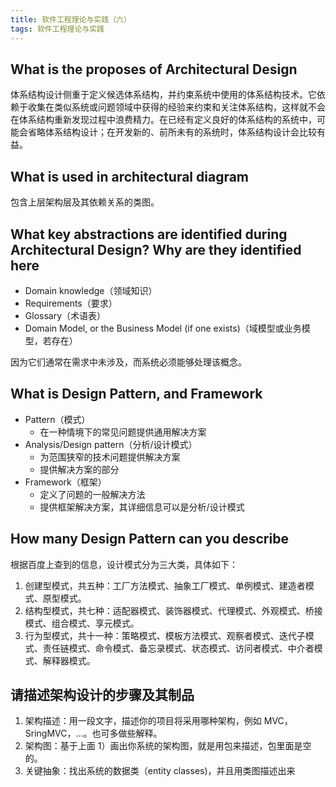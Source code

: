 ```yaml
---
title: 软件工程理论与实践（六）
tags: 软件工程理论与实践
---
```


## What is the proposes of Architectural Design

体系结构设计侧重于定义候选体系结构，并约束系统中使用的体系结构技术。它依赖于收集在类似系统或问题领域中获得的经验来约束和关注体系结构，这样就不会在体系结构重新发现过程中浪费精力。在已经有定义良好的体系结构的系统中，可能会省略体系结构设计；在开发新的、前所未有的系统时，体系结构设计会比较有益。

## What is used in architectural diagram

包含上层架构层及其依赖关系的类图。

## What key abstractions are identified during Architectural Design? Why are they identified here

- Domain knowledge（领域知识）
- Requirements（要求）
- Glossary（术语表）
- Domain Model, or the Business Model (if one exists)（域模型或业务模型，若存在）

因为它们通常在需求中未涉及，而系统必须能够处理该概念。

## What is Design Pattern, and Framework

- Pattern（模式）
  - 在一种情境下的常见问题提供通用解决方案
- Analysis/Design pattern（分析/设计模式）
  - 为范围狭窄的技术问题提供解决方案
  - 提供解决方案的部分
- Framework（框架）
  - 定义了问题的一般解决方法
  - 提供框架解决方案，其详细信息可以是分析/设计模式

## How many Design Pattern can you describe

根据百度上查到的信息，设计模式分为三大类，具体如下：

1. 创建型模式，共五种：工厂方法模式、抽象工厂模式、单例模式、建造者模式、原型模式。
2. 结构型模式，共七种：适配器模式、装饰器模式、代理模式、外观模式、桥接模式、组合模式、享元模式。
3. 行为型模式，共十一种：策略模式、模板方法模式、观察者模式、迭代子模式、责任链模式、命令模式、备忘录模式、状态模式、访问者模式、中介者模式、解释器模式。

## 请描述架构设计的步骤及其制品

1. 架构描述：用一段文字，描述你的项目将采用哪种架构，例如 MVC，SringMVC，…。也可多做些解释。
2. 架构图：基于上面 1）画出你系统的架构图，就是用包来描述，包里面是空的。
3. 关键抽象：找出系统的数据类（entity classes)，并且用类图描述出来
